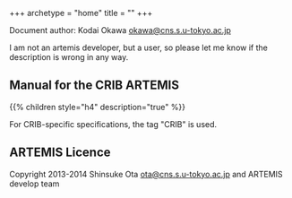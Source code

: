 +++
archetype = "home"
title = ""
+++

Document author: Kodai Okawa <okawa@cns.s.u-tokyo.ac.jp>

I am not an artemis developer, but a user, so please let me know if the description is wrong in any way.

## Manual for the CRIB ARTEMIS

{{% children style="h4" description="true" %}}

For CRIB-specific specifications, the tag "CRIB" is used.

## ARTEMIS Licence
Copyright 2013-2014 Shinsuke Ota <ota@cns.s.u-tokyo.ac.jp> and ARTEMIS develop team

